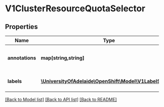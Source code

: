 # V1ClusterResourceQuotaSelector

## Properties
Name | Type | Description | Notes
------------ | ------------- | ------------- | -------------
**annotations** | **map[string,string]** | AnnotationSelector is used to select projects by annotation. | 
**labels** | [**\UniversityOfAdelaide\OpenShift\Model\V1LabelSelector**](V1LabelSelector.md) | LabelSelector is used to select projects by label. | 

[[Back to Model list]](../README.md#documentation-for-models) [[Back to API list]](../README.md#documentation-for-api-endpoints) [[Back to README]](../README.md)


